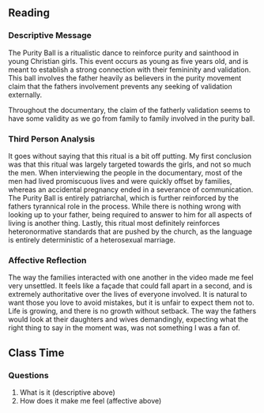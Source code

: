 ## Reading
### Descriptive Message
The Purity Ball is a ritualistic dance to reinforce purity and sainthood in young Christian girls. This event occurs as young as five years old, and is meant to establish a strong connection with their femininity and validation. This ball involves the father heavily as believers in the purity movement claim that the fathers involvement prevents any seeking of validation externally.

Throughout the documentary, the claim of the fatherly validation seems to have some validity as we go from family to family involved in the purity ball.

### Third Person Analysis
It goes without saying that this ritual is a bit off putting. My first conclusion was that this ritual was largely targeted towards the girls, and not so much the men. When interviewing the people in the documentary, most of the men had lived promiscuous lives and were quickly offset by families, whereas an accidental pregnancy ended in a severance of communication. The Purity Ball is entirely patriarchal, which is further reinforced by the fathers tyrannical role in the process. While there is nothing wrong with looking up to your father, being required to answer to him for all aspects of living is another thing. Lastly, this ritual most definitely reinforces heteronormative standards that are pushed by the church, as the language is entirely deterministic of a heterosexual marriage. 

### Affective Reflection
The way the families interacted with one another in the video made me feel very unsettled. It feels like a façade that could fall apart in a second, and is extremely authoritative over the lives of everyone involved. It is natural to want those you love to avoid mistakes, but it is unfair to expect them not to. Life is growing, and there is no growth without setback. The way the fathers would look at their daughters and wives demandingly, expecting what the right thing to say in the moment was, was not something I was a fan of. 

## Class Time
### Questions
1. What is it (descriptive above)
2. How does it make me feel (affective above)